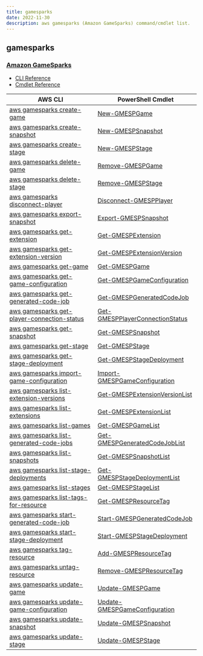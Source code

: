 ```yaml
---
title: gamesparks
date: 2022-11-30
description: aws gamesparks (Amazon GameSparks) command/cmdlet list.
---
```


## gamesparks

### [Amazon GameSparks](https://aws.amazon.com/gamesparks/)

* [CLI Reference](https://docs.aws.amazon.com/cli/latest/reference/gamesparks/index.html)
* [Cmdlet Reference](https://docs.aws.amazon.com/powershell/latest/reference/items/GameSparks_cmdlets.html)

|AWS CLI|PowerShell Cmdlet|
|----|----|
|[aws gamesparks create-game](https://docs.aws.amazon.com/cli/latest/reference/gamesparks/create-game.html)|[New-GMESPGame](https://docs.aws.amazon.com/powershell/latest/reference/items/New-GMESPGame.html)|
|[aws gamesparks create-snapshot](https://docs.aws.amazon.com/cli/latest/reference/gamesparks/create-snapshot.html)|[New-GMESPSnapshot](https://docs.aws.amazon.com/powershell/latest/reference/items/New-GMESPSnapshot.html)|
|[aws gamesparks create-stage](https://docs.aws.amazon.com/cli/latest/reference/gamesparks/create-stage.html)|[New-GMESPStage](https://docs.aws.amazon.com/powershell/latest/reference/items/New-GMESPStage.html)|
|[aws gamesparks delete-game](https://docs.aws.amazon.com/cli/latest/reference/gamesparks/delete-game.html)|[Remove-GMESPGame](https://docs.aws.amazon.com/powershell/latest/reference/items/Remove-GMESPGame.html)|
|[aws gamesparks delete-stage](https://docs.aws.amazon.com/cli/latest/reference/gamesparks/delete-stage.html)|[Remove-GMESPStage](https://docs.aws.amazon.com/powershell/latest/reference/items/Remove-GMESPStage.html)|
|[aws gamesparks disconnect-player](https://docs.aws.amazon.com/cli/latest/reference/gamesparks/disconnect-player.html)|[Disconnect-GMESPPlayer](https://docs.aws.amazon.com/powershell/latest/reference/items/Disconnect-GMESPPlayer.html)|
|[aws gamesparks export-snapshot](https://docs.aws.amazon.com/cli/latest/reference/gamesparks/export-snapshot.html)|[Export-GMESPSnapshot](https://docs.aws.amazon.com/powershell/latest/reference/items/Export-GMESPSnapshot.html)|
|[aws gamesparks get-extension](https://docs.aws.amazon.com/cli/latest/reference/gamesparks/get-extension.html)|[Get-GMESPExtension](https://docs.aws.amazon.com/powershell/latest/reference/items/Get-GMESPExtension.html)|
|[aws gamesparks get-extension-version](https://docs.aws.amazon.com/cli/latest/reference/gamesparks/get-extension-version.html)|[Get-GMESPExtensionVersion](https://docs.aws.amazon.com/powershell/latest/reference/items/Get-GMESPExtensionVersion.html)|
|[aws gamesparks get-game](https://docs.aws.amazon.com/cli/latest/reference/gamesparks/get-game.html)|[Get-GMESPGame](https://docs.aws.amazon.com/powershell/latest/reference/items/Get-GMESPGame.html)|
|[aws gamesparks get-game-configuration](https://docs.aws.amazon.com/cli/latest/reference/gamesparks/get-game-configuration.html)|[Get-GMESPGameConfiguration](https://docs.aws.amazon.com/powershell/latest/reference/items/Get-GMESPGameConfiguration.html)|
|[aws gamesparks get-generated-code-job](https://docs.aws.amazon.com/cli/latest/reference/gamesparks/get-generated-code-job.html)|[Get-GMESPGeneratedCodeJob](https://docs.aws.amazon.com/powershell/latest/reference/items/Get-GMESPGeneratedCodeJob.html)|
|[aws gamesparks get-player-connection-status](https://docs.aws.amazon.com/cli/latest/reference/gamesparks/get-player-connection-status.html)|[Get-GMESPPlayerConnectionStatus](https://docs.aws.amazon.com/powershell/latest/reference/items/Get-GMESPPlayerConnectionStatus.html)|
|[aws gamesparks get-snapshot](https://docs.aws.amazon.com/cli/latest/reference/gamesparks/get-snapshot.html)|[Get-GMESPSnapshot](https://docs.aws.amazon.com/powershell/latest/reference/items/Get-GMESPSnapshot.html)|
|[aws gamesparks get-stage](https://docs.aws.amazon.com/cli/latest/reference/gamesparks/get-stage.html)|[Get-GMESPStage](https://docs.aws.amazon.com/powershell/latest/reference/items/Get-GMESPStage.html)|
|[aws gamesparks get-stage-deployment](https://docs.aws.amazon.com/cli/latest/reference/gamesparks/get-stage-deployment.html)|[Get-GMESPStageDeployment](https://docs.aws.amazon.com/powershell/latest/reference/items/Get-GMESPStageDeployment.html)|
|[aws gamesparks import-game-configuration](https://docs.aws.amazon.com/cli/latest/reference/gamesparks/import-game-configuration.html)|[Import-GMESPGameConfiguration](https://docs.aws.amazon.com/powershell/latest/reference/items/Import-GMESPGameConfiguration.html)|
|[aws gamesparks list-extension-versions](https://docs.aws.amazon.com/cli/latest/reference/gamesparks/list-extension-versions.html)|[Get-GMESPExtensionVersionList](https://docs.aws.amazon.com/powershell/latest/reference/items/Get-GMESPExtensionVersionList.html)|
|[aws gamesparks list-extensions](https://docs.aws.amazon.com/cli/latest/reference/gamesparks/list-extensions.html)|[Get-GMESPExtensionList](https://docs.aws.amazon.com/powershell/latest/reference/items/Get-GMESPExtensionList.html)|
|[aws gamesparks list-games](https://docs.aws.amazon.com/cli/latest/reference/gamesparks/list-games.html)|[Get-GMESPGameList](https://docs.aws.amazon.com/powershell/latest/reference/items/Get-GMESPGameList.html)|
|[aws gamesparks list-generated-code-jobs](https://docs.aws.amazon.com/cli/latest/reference/gamesparks/list-generated-code-jobs.html)|[Get-GMESPGeneratedCodeJobList](https://docs.aws.amazon.com/powershell/latest/reference/items/Get-GMESPGeneratedCodeJobList.html)|
|[aws gamesparks list-snapshots](https://docs.aws.amazon.com/cli/latest/reference/gamesparks/list-snapshots.html)|[Get-GMESPSnapshotList](https://docs.aws.amazon.com/powershell/latest/reference/items/Get-GMESPSnapshotList.html)|
|[aws gamesparks list-stage-deployments](https://docs.aws.amazon.com/cli/latest/reference/gamesparks/list-stage-deployments.html)|[Get-GMESPStageDeploymentList](https://docs.aws.amazon.com/powershell/latest/reference/items/Get-GMESPStageDeploymentList.html)|
|[aws gamesparks list-stages](https://docs.aws.amazon.com/cli/latest/reference/gamesparks/list-stages.html)|[Get-GMESPStageList](https://docs.aws.amazon.com/powershell/latest/reference/items/Get-GMESPStageList.html)|
|[aws gamesparks list-tags-for-resource](https://docs.aws.amazon.com/cli/latest/reference/gamesparks/list-tags-for-resource.html)|[Get-GMESPResourceTag](https://docs.aws.amazon.com/powershell/latest/reference/items/Get-GMESPResourceTag.html)|
|[aws gamesparks start-generated-code-job](https://docs.aws.amazon.com/cli/latest/reference/gamesparks/start-generated-code-job.html)|[Start-GMESPGeneratedCodeJob](https://docs.aws.amazon.com/powershell/latest/reference/items/Start-GMESPGeneratedCodeJob.html)|
|[aws gamesparks start-stage-deployment](https://docs.aws.amazon.com/cli/latest/reference/gamesparks/start-stage-deployment.html)|[Start-GMESPStageDeployment](https://docs.aws.amazon.com/powershell/latest/reference/items/Start-GMESPStageDeployment.html)|
|[aws gamesparks tag-resource](https://docs.aws.amazon.com/cli/latest/reference/gamesparks/tag-resource.html)|[Add-GMESPResourceTag](https://docs.aws.amazon.com/powershell/latest/reference/items/Add-GMESPResourceTag.html)|
|[aws gamesparks untag-resource](https://docs.aws.amazon.com/cli/latest/reference/gamesparks/untag-resource.html)|[Remove-GMESPResourceTag](https://docs.aws.amazon.com/powershell/latest/reference/items/Remove-GMESPResourceTag.html)|
|[aws gamesparks update-game](https://docs.aws.amazon.com/cli/latest/reference/gamesparks/update-game.html)|[Update-GMESPGame](https://docs.aws.amazon.com/powershell/latest/reference/items/Update-GMESPGame.html)|
|[aws gamesparks update-game-configuration](https://docs.aws.amazon.com/cli/latest/reference/gamesparks/update-game-configuration.html)|[Update-GMESPGameConfiguration](https://docs.aws.amazon.com/powershell/latest/reference/items/Update-GMESPGameConfiguration.html)|
|[aws gamesparks update-snapshot](https://docs.aws.amazon.com/cli/latest/reference/gamesparks/update-snapshot.html)|[Update-GMESPSnapshot](https://docs.aws.amazon.com/powershell/latest/reference/items/Update-GMESPSnapshot.html)|
|[aws gamesparks update-stage](https://docs.aws.amazon.com/cli/latest/reference/gamesparks/update-stage.html)|[Update-GMESPStage](https://docs.aws.amazon.com/powershell/latest/reference/items/Update-GMESPStage.html)|

